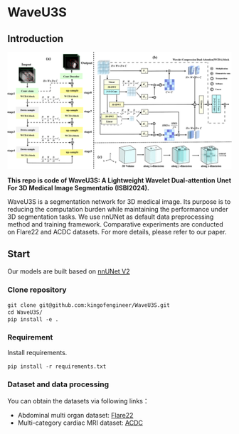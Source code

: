 # WaveU3S

## Introduction

![framework](./figure/image.jpg) 

  **This repo is code of WaveU3S: A Lightweight Wavelet Dual-attention Unet For 3D Medical Image Segmentatio (ISBI2024).**

WaveU3S is a segmentation network for 3D medical image. Its purpose is to reducing the computation burden while maintaining the performance under 3D segmentation tasks. We use nnUNet as default data preprocessing method and training framework. Comparative experiments are conducted on Flare22 and ACDC datasets. For more details, please refer to our paper.

## Start
Our models are built based on [nnUNet V2](https://github.com/MIC-DKFZ/nnUNet )
### Clone repository
```shell
git clone git@github.com:kingofengineer/WaveU3S.git
cd WaveU3S/
pip install -e .
```
### Requirement
Install requirements.
```
pip install -r requirements.txt 
```
### Dataset and data processing
You can obtain the datasets via following links：
* Abdominal multi organ dataset: [Flare22](https://flare22.grand-challenge.org/Dataset/) 
* Multi-category cardiac MRI dataset: [ACDC](https://humanheart-project.creatis.insa-lyon.fr/database/#collection/637218c173e9f0047faa00fb) 

